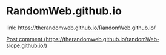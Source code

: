 # RandomWeb.github.io
link: https://therandomweb.github.io/RandomWeb.github.io/ 

<a href="#" class="button">Post comment (https://therandomweb.github.io/randomWeb-slope.github.io/)</a>

